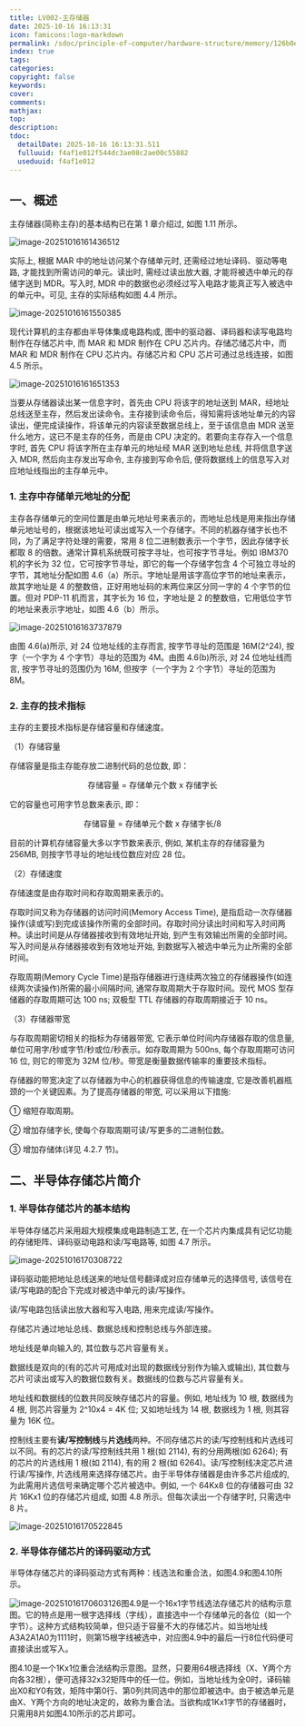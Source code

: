 ```yaml
---
title: LV002-主存储器
date: 2025-10-16 16:13:31
icon: famicons:logo-markdown
permalink: /sdoc/principle-of-computer/hardware-structure/memory/126b0e9fe8331fff4af1e012
index: true
tags:
categories:
copyright: false
keywords:
cover:
comments:
mathjax:
top:
description:
tdoc:
  detailDate: 2025-10-16 16:13:31.511
  fulluuid: f4af1e012f544dc3ae08c2ae00c55882
  useduuid: f4af1e012
---
```



<!-- more -->

## 一、概述

主存储器(简称主存)的基本结构已在第 1 章介绍过, 如图 1.11 所示。

![image-20251016161436512](./LV002-主存储器/img/image-20251016161436512.png)

实际上, 根据 MAR 中的地址访问某个存储单元时, 还需经过地址译码、驱动等电路, 才能找到所需访问的单元。读出时, 需经过读出放大器, 才能将被选中单元的存储字送到 MDR。写入时, MDR 中的数据也必须经过写入电路才能真正写入被选中的单元中。可见, 主存的实际结构如图 4.4 所示。

![image-20251016161550385](./LV002-主存储器/img/image-20251016161550385.png)

现代计算机的主存都由半导体集成电路构成, 图中的驱动器、译码器和读写电路均制作在存储芯片中, 而 MAR 和 MDR 制作在 CPU 芯片内。存储芯储芯片中，而 MAR 和 MDR 制作在 CPU 芯片内。存储芯片和 CPU 芯片可通过总线连接，如图 4.5 所示。

![image-20251016161651353](./LV002-主存储器/img/image-20251016161651353.png)

当要从存储器读出某一信息字时，首先由 CPU 将该字的地址送到 MAR，经地址总线送至主存，然后发出读命令。主存接到读命令后，得知需将该地址单元的内容读出，便完成读操作，将该单元的内容读至数据总线上，至于该信息由 MDR 送至什么地方，这已不是主存的任务，而是由 CPU 决定的。若要向主存存入一个信息字时, 首先 CPU 将该字所在主存单元的地址经 MAR 送到地址总线, 并将信息字送入 MDR, 然后向主存发出写命令, 主存接到写命令后, 便将数据线上的信息写入对应地址线指出的主存单元中。

### 1. 主存中存储单元地址的分配

主存各存储单元的空间位置是由单元地址号来表示的，而地址总线是用来指出存储单元地址号的，根据该地址可读出或写入一个存储字。不同的机器存储字长也不同，为了满足字符处理的需要，常用 8 位二进制数表示一个字节，因此存储字长都取 8 的倍数。通常计算机系统既可按字寻址，也可按字节寻址。例如 IBM370 机的字长为 32 位，它可按字节寻址，即它的每一个存储字包含 4 个可独立寻址的字节，其地址分配如图 4.6（a）所示。字地址是用该字高位字节的地址来表示，故其字地址是 4 的整数倍，正好用地址码的末两位来区分同一字的 4 个字节的位置。但对 PDP-11 机而言，其字长为 16 位，字地址是 2 的整数倍，它用低位字节的地址来表示字地址，如图 4.6（b）所示。

![image-20251016163737879](./LV002-主存储器/img/image-20251016163737879.png)

由图 4.6(a)所示, 对 24 位地址线的主存而言, 按字节寻址的范围是 16M(2^24), 按字（一个字为 4 个字节）寻址的范围为 4M。由图 4.6(b)所示, 对 24 位地址线而言, 按字节寻址的范围仍为 16M, 但按字（一个字为 2 个字节）寻址的范围为 8M。

### 2. 主存的技术指标

主存的主要技术指标是存储容量和存储速度。

（1）存储容量

存储容量是指主存能存放二进制代码的总位数, 即：

<p align="center"> 存储容量 = 存储单元个数 x 存储字长 </p>

它的容量也可用字节总数来表示, 即：

<p align="center"> 存储容量 = 存储单元个数 x 存储字长/8 </p>

目前的计算机存储容量大多以字节数来表示, 例如, 某机主存的存储容量为 256MB, 则按字节寻址的地址线位数应对应 28 位。

（2）存储速度

存储速度是由存取时间和存取周期来表示的。

存取时间又称为存储器的访问时间(Memory Access Time), 是指启动一次存储器操作(读或写)到完成该操作所需的全部时间。存取时间分读出时间和写入时间两种。读出时间是从存储器接收到有效地址开始, 到产生有效输出所需的全部时间。写入时间是从存储器接收到有效地址开始, 到数据写入被选中单元为止所需的全部时间。

存取周期(Memory Cycle Time)是指存储器进行连续两次独立的存储器操作(如连续两次读操作)所需的最小间隔时间, 通常存取周期大于存取时间。现代 MOS 型存储器的存取周期可达 100 ns; 双极型 TTL 存储器的存取周期接近于 10 ns。

（3）存储器带宽

与存取周期密切相关的指标为存储器带宽, 它表示单位时间内存储器存取的信息量, 单位可用字/秒或字节/秒或位/秒表示。如存取周期为 500ns, 每个存取周期可访问 16 位, 则它的带宽为 32M 位/秒。带宽是衡量数据传输率的重要技术指标。

存储器的带宽决定了以存储器为中心的机器获得信息的传输速度, 它是改善机器瓶颈的一个关键因素。为了提高存储器的带宽, 可以采用以下措施:

① 缩短存取周期。

② 增加存储字长, 使每个存取周期可读/写更多的二进制位数。

③ 增加存储体(详见 4.2.7 节)。

## 二、半导体存储芯片简介

### 1. 半导体存储芯片的基本结构

半导体存储芯片采用超大规模集成电路制造工艺, 在一个芯片内集成具有记忆功能的存储矩阵、译码驱动电路和读/写电路等, 如图 4.7 所示。

![image-20251016170308722](./LV002-主存储器/img/image-20251016170308722.png)

译码驱动能把地址总线送来的地址信号翻译成对应存储单元的选择信号, 该信号在读/写电路的配合下完成对被选中单元的读/写操作。

读/写电路包括读出放大器和写入电路, 用来完成读/写操作。

存储芯片通过地址总线、数据总线和控制总线与外部连接。

地址线是单向输入的, 其位数与芯片容量有关。

数据线是双向的(有的芯片可用成对出现的数据线分别作为输入或输出), 其位数与芯片可读出或写入的数据位数有关。数据线的位数与芯片容量有关。

地址线和数据线的位数共同反映存储芯片的容量。例如, 地址线为 10 根, 数据线为 4 根, 则芯片容量为 2^10x4 = 4K 位; 又如地址线为 14 根, 数据线为 1 根, 则其容量为 16K 位。

控制线主要有**读/写控制线**与**片选线**两种。不同存储芯片的读/写控制线和片选线可以不同。有的芯片的读/写控制线共用 1 根(如 2114), 有的分用两根(如 6264); 有的芯片的片选线用 1 根(如 2114), 有的用 2 根(如 6264)。读/写控制线决定芯片进行读/写操作, 片选线用来选择存储芯片。由于半导体存储器是由许多芯片组成的, 为此需用片选信号来确定哪个芯片被选中。例如, 一个 64Kx8 位的存储器可由 32 片 16Kx1 位的存储芯片组成, 如图 4.8 所示。但每次读出一个存储字时, 只需选中 8 片。

![image-20251016170522845](./LV002-主存储器/img/image-20251016170522845.png)

### 2. 半导体存储芯片的译码驱动方式

半导体存储芯片的译码驱动方式有两种：线选法和重合法，如图4.9和图4.10所示。

![image-20251016170603126](./LV002-主存储器/img/image-20251016170603126.png)图4.9是一个16x1字节线选法存储芯片的结构示意图。它的特点是用一根字选择线（字线），直接选中一个存储单元的各位（如一个字节）。这种方式结构较简单，但只适于容量不大的存储芯片。如当地址线A3A2A1A0为1111时，则第15根字线被选中，对应图4.9中的最后一行8位代码便可直接读出或写入。

图4.10是一个1Kx1位重合法结构示意图。显然，只要用64根选择线（X、Y两个方向各32根），便可选择32x32矩阵中的任一位。例如，当地址线为全0时，译码输出X0和Y0有效，矩阵中第0行、第0列共同选中的那位即被选中。由于被选单元是由X、Y两个方向的地址决定的，故称为重合法。当欲构成1Kx1字节的存储器时，只需用8片如图4.10所示的芯片即可。

